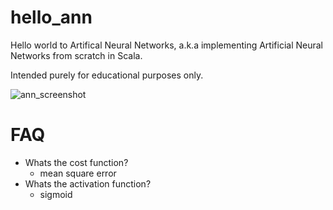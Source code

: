 # hello_ann
Hello world to Artifical Neural Networks, a.k.a implementing Artificial Neural Networks from scratch in Scala.

Intended purely for educational purposes only.

![ann_screenshot](https://i.imgur.com/sTsfHQe.png)

# FAQ
- Whats the cost function?
    - mean square error
- Whats the activation function?
    - sigmoid
